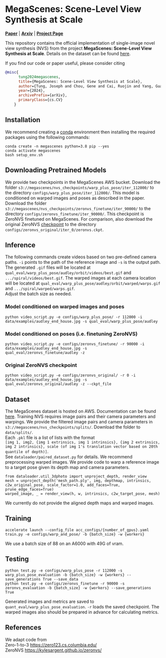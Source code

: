 # MegaScenes: Scene-Level View Synthesis at Scale

[**Paper**](https://megascenes.github.io/MegaScenes_paper_v1.pdf) | [**Arxiv**](https://arxiv.org/abs/2406.11819) | [**Project Page**](https://megascenes.github.io) <br>


This repository contains the official implementation of single-image novel view synthesis (NVS) from the project **MegaScenes: Scene-Level View Synthesis at Scale**. Details on the dataset can be found [here](https://github.com/MegaScenes/dataset).

If you find our code or paper useful, please consider citing
```bibtex
@misc{
      tung2024megascenes,
      title={MegaScenes: Scene-Level View Synthesis at Scale}, 
      author={Tung, Joseph and Chou, Gene and Cai, Ruojin and Yang, Guandao and Zhang, Kai and Wetzstein, Gordon and Hariharan, Bharath and Snavely, Noah},
      year={2024},
      archivePrefix={arXiv},
      primaryClass={cs.CV}
    }
```

## Installation
We recommend creating a [conda](https://www.anaconda.com/) environment then installing the required packages using the following commands:

```
conda create -n megascenes python=3.8 pip --yes
conda activate megascenes
bash setup_env.sh
```

## Downloading Pretrained Models 
We provide two checkpoints in the MegaScenes AWS bucket. Download the folder `s3://megascenes/nvs_checkpoints/warp_plus_pose/iter_112000/` to the directory `configs/warp_plus_pose/iter_112000/`. This model is conditioned on warped images and poses as described in the paper. Download the folder `s3://megascenes/nvs_checkpoints/zeronvs_finetune/iter_90000/` to the directory `configs/zeronvs_finetune/iter_90000/`. This checkpoint is ZeroNVS finetuned on MegaScenes. For comparison, also download the original ZeroNVS [checkpoint](https://drive.google.com/file/d/17WEMfs2HABJcdf4JmuIM3ti0uz37lSZg/view) to the directory `configs/zeronvs_original/iter_0/zeronvs.ckpt`.

## Inference 
The following commands create videos based on two pre-defined camera paths. `-i` points to the path of the reference image and `-s` is the output path. <br>
The generated `.gif` files will be located at `qual_eval/warp_plus_pose/audley/orbit/videos/best.gif` and `.../spiral/videos/best.gif`. The warped images at each camera location will be located at `qual_eval/warp_plus_pose/audley/orbit/warped/warps.gif` and `.../spiral/warped/warps.gif`. <br>
Adjust the batch size as needed. 

### Model conditioned on warped images and poses
```
python video_script.py -e configs/warp_plus_pose/ -r 112000 -i data/examples/audley_end_house.jpg -s qual_eval/warp_plus_pose/audley
```

### Model conditioned on poses (i.e. finetuning ZeroNVS)
```
python video_script.py -e configs/zeronvs_finetune/ -r 90000 -i data/examples/audley_end_house.jpg -s qual_eval/zeronvs_finetune/audley -z
``` 

### Original ZeroNVS checkpoint 
```
python video_script.py -e configs/zeronvs_original/ -r 0 -i data/examples/audley_end_house.jpg -s qual_eval/zeronvs_original/audley -z --ckpt_file
```

## Dataset
The MegaScenes dataset is hosted on AWS. Documentation can be found [here](https://github.com/MegaScenes/dataset). Training NVS requires image pairs and their camera parameters and warpings. We provide the filtered image pairs and camera parameters in `s3://megascenes/nvs_checkpoints/splits/`. Download the folder to `data/splits/`. <br> 
Each `.pkl` file is a list of lists with the format <br>
`[img 1, img2, {img 1 extrinsics, img 1 intrinsics}, {img 2 extrinsics, img 2 intrinsics}, scale (of img 1's translation vector based on 20th quantile of depth)]`. <br>
See `dataloader/paired_dataset.py` for details.
We recommend preprocessing warped images. We provide code to warp a reference image to a target pose given its depth map and camera parameters. 
```
from dataloader.util_3dphoto import unproject_depth, render_view
mesh = unproject_depth('mesh_path.ply', img, depthmap, intrinsics, c2w_original_pose, scale_factor=1.0, add_faces=True, prune_edge_faces=True)
warped_image, _ = render_view(h, w, intrinsics, c2w_target_pose, mesh)
```
We currently do not provide the aligned depth maps and warped images.
<br>


## Training
```
accelerate launch --config_file acc_configs/{number_of_gpus}.yaml train.py -e configs/warp_and_pose/ -b {batch_size} -w {workers}  
```
We use a batch size of 88 on an A6000 with 49G of vram. 


## Testing
```
python test.py -e configs/warp_plus_pose -r 112000 -s warp_plus_pose_evaluation -b {batch_size} -w {workers} --save_generations True --save_data
python test.py -e configs/zeronvs_finetune -r 90000 -s zeronvs_evaluation -b {batch_size} -w {workers} --save_generations True 
```
Generated images and metrics are saved to `quant_eval/warp_plus_pose_evaluation`. `-r` loads the saved checkpoint. The warped images also should be prepared in advance for calculating metrics. 


## References
We adapt code from <br>
Zero-1-to-3 https://zero123.cs.columbia.edu/ <br>
ZeroNVS https://kylesargent.github.io/zeronvs/
